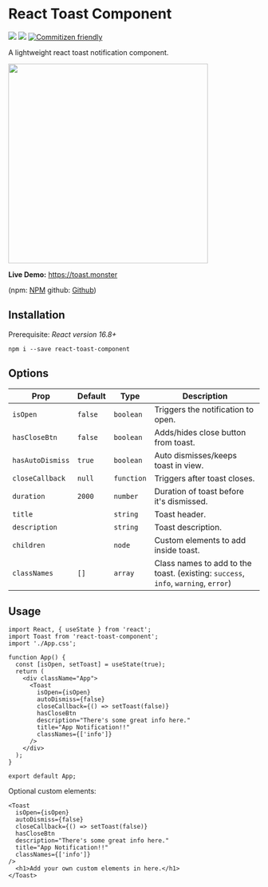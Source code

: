 # React Toast Component

<img src="https://img.shields.io/npm/dt/react-toast-component.svg" /> <img src="https://img.shields.io/npm/dw/react-toast-component.svg" /> [![Commitizen friendly](https://img.shields.io/badge/commitizen-friendly-brightgreen.svg)](http://commitizen.github.io/cz-cli/)

A lightweight react toast notification component.

<img src="http://sioanis.com/demo-.gif" width="400px" />

<b>Live Demo:</b> https://toast.monster

(npm: [NPM](https://www.npmjs.com/package/react-toast-component)
github: [Github](https://github.com/tumfoodery/react-toast-component/blob/master/README.md))

## Installation

Prerequisite: <i>React version 16.8+</i>

`npm i --save react-toast-component`


## Options

| Prop             | Default | Type       | Description                                                                        |
| ---------------- | ------- | ---------- | ---------------------------------------------------------------------------------- |
| `isOpen`         | `false` | `boolean`  | Triggers the notification to open.                                                 |
| `hasCloseBtn`    | `false` | `boolean`  | Adds/hides close button from toast.                                                |
| `hasAutoDismiss` | `true`  | `boolean`  | Auto dismisses/keeps toast in view.                                                |
| `closeCallback`  | `null`  | `function` | Triggers after toast closes.                                                       |
| `duration`       | `2000`  | `number`   | Duration of toast before it's dismissed.                                             |
| `title`          |         | `string`   | Toast header.                                                                      |
| `description`    |         | `string`   | Toast description.                                                                 |
| `children`       |         | `node`     | Custom elements to add inside toast.                                               |
| `classNames`     | `[]`    | `array`    | Class names to add to the toast. (existing: `success`, `info`, `warning`, `error`) |


## Usage 

```
import React, { useState } from 'react';
import Toast from 'react-toast-component';
import './App.css';

function App() {
  const [isOpen, setToast] = useState(true);
  return (
    <div className="App">
      <Toast
        isOpen={isOpen}
        autoDismiss={false}
        closeCallback={() => setToast(false)}
        hasCloseBtn
        description="There's some great info here."
        title="App Notification!!"
        classNames={['info']}
      />
    </div>
  );
}

export default App;
```

Optional custom elements:
```
<Toast
  isOpen={isOpen}
  autoDismiss={false}
  closeCallback={() => setToast(false)}
  hasCloseBtn
  description="There's some great info here."
  title="App Notification!!"
  classNames={['info']}
/>
  <h1>Add your own custom elements in here.</h1>
</Toast>
